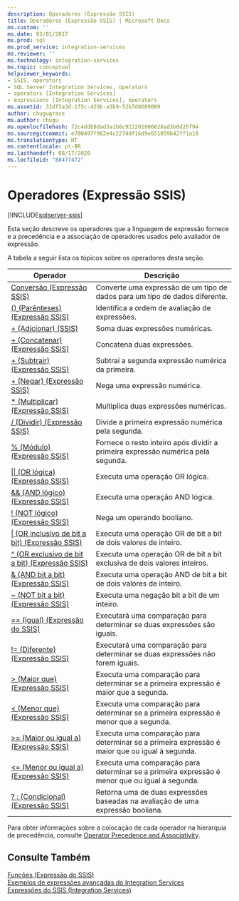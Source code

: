 ```yaml
---
description: Operadores (Expressão SSIS)
title: Operadores (Expressão SSIS) | Microsoft Docs
ms.custom: ''
ms.date: 03/01/2017
ms.prod: sql
ms.prod_service: integration-services
ms.reviewer: ''
ms.technology: integration-services
ms.topic: conceptual
helpviewer_keywords:
- SSIS, operators
- SQL Server Integration Services, operators
- operators [Integration Services]
- expressions [Integration Services], operators
ms.assetid: 33df3a3d-1f5c-429b-a3b9-52b7d8689089
author: chugugrace
ms.author: chugu
ms.openlocfilehash: f2c4ddb9dad3a1b6c922201906628ad3b6d25f94
ms.sourcegitcommit: e700497f962e4c2274df16d9e651059b42ff1a10
ms.translationtype: HT
ms.contentlocale: pt-BR
ms.lasthandoff: 08/17/2020
ms.locfileid: "88477472"
---
```

# <a name="operators-ssis-expression"></a>Operadores (Expressão SSIS)

[!INCLUDE[sqlserver-ssis](../../includes/applies-to-version/sqlserver-ssis.md)]


  Esta seção descreve os operadores que a linguagem de expressão fornece e a precedência e a associação de operadores usados pelo avaliador de expressão.  
  
 A tabela a seguir lista os tópicos sobre os operadores desta seção.  
  
|Operador|Descrição|  
|--------------|-----------------|  
|[Conversão &#40;Expressão SSIS&#41;](../../integration-services/expressions/cast-ssis-expression.md)|Converte uma expressão de um tipo de dados para um tipo de dados diferente.|  
|[&#40;&#41; &#40;Parênteses&#41; &#40;Expressão SSIS&#41;](../../integration-services/expressions/parentheses-ssis-expression.md)|Identifica a ordem de avaliação de expressões.|  
|[+ &#40;Adicionar&#41; &#40;SSIS&#41;](../../integration-services/expressions/add-ssis.md)|Soma duas expressões numéricas.|  
|[+ &#40;Concatenar&#41; &#40;Expressão SSIS&#41;](../../integration-services/expressions/concatenate-ssis-expression.md)|Concatena duas expressões.|  
|[+ &#40;Subtrair&#41; &#40;Expressão SSIS&#41;](../../integration-services/expressions/subtract-ssis-expression.md)|Subtrai a segunda expressão numérica da primeira.|  
|[+ &#40;Negar&#41; &#40;Expressão SSIS&#41;](../../integration-services/expressions/negate-ssis-expression.md)|Nega uma expressão numérica.|  
|[&#42; &#40;Multiplicar&#41; &#40;Expressão SSIS&#41;](../../integration-services/expressions/multiply-ssis-expression.md)|Multiplica duas expressões numéricas.|  
|[/ (Dividir) &#40;Expressão SSIS&#41;](../../integration-services/expressions/divide-ssis-expression.md)|Divide a primeira expressão numérica pela segunda.|  
|[% &#40;Módulo&#41; &#40;Expressão SSIS&#41;](../../integration-services/expressions/modulo-ssis-expression.md)|Fornece o resto inteiro após dividir a primeira expressão numérica pela segunda.|  
|[&#124;&#124; &#40;OR lógica&#41; &#40;Expressão SSIS&#41;](../../integration-services/expressions/logical-or-ssis-expression.md)|Executa uma operação OR lógica.|  
|[&& &#40;AND lógico&#41; &#40;Expressão SSIS&#41;](../../integration-services/expressions/logical-and-ssis-expression.md)|Executa uma operação AND lógica.|  
|[\! &#40;NOT lógico&#41; &#40;Expressão SSIS&#41;](../../integration-services/expressions/logical-not-ssis-expression.md)|Nega um operando booliano.|  
|[&#124; &#40;OR inclusivo de bit a bit&#41; &#40;Expressão SSIS&#41;](../../integration-services/expressions/bitwise-inclusive-or-ssis-expression.md)|Executa uma operação OR de bit a bit de dois valores de inteiro.|  
|[^ &#40;OR exclusivo de bit a bit&#41; &#40;Expressão SSIS&#41;](../../integration-services/expressions/bitwise-exclusive-or-ssis-expression.md)|Executa uma operação OR de bit a bit exclusiva de dois valores inteiros.|  
|[& &#40;AND bit a bit&#41; &#40;Expressão SSIS&#41;](../../integration-services/expressions/bitwise-and-ssis-expression.md)|Executa uma operação AND de bit a bit de dois valores de inteiro.|  
|[~ &#40;NOT bit a bit&#41; &#40;Expressão SSIS&#41;](../../integration-services/expressions/bitwise-not-ssis-expression.md)|Executa uma negação bit a bit de um inteiro.|  
|[== &#40;Igual&#41; &#40;Expressão do SSIS&#41;](../../integration-services/expressions/equal-ssis-expression.md)|Executará uma comparação para determinar se duas expressões são iguais.|  
|[\!= &#40;Diferente&#41; &#40;Expressão SSIS&#41;](../../integration-services/expressions/unequal-ssis-expression.md)|Executará uma comparação para determinar se duas expressões não forem iguais.|  
|[&#62; &#40;Maior que&#41; &#40;Expressão SSIS&#41;](../../integration-services/expressions/greater-than-ssis-expression.md)|Executa uma comparação para determinar se a primeira expressão é maior que a segunda.|  
|[&#60; &#40;Menor que&#41; &#40;Expressão SSIS&#41;](../../integration-services/expressions/less-than-ssis-expression.md)|Executa uma comparação para determinar se a primeira expressão é menor que a segunda.|  
|[&#62;= &#40;Maior ou igual a&#41; &#40;Expressão SSIS&#41;](../../integration-services/expressions/greater-than-or-equal-to-ssis-expression.md)|Executa uma comparação para determinar se a primeira expressão é maior que ou igual à segunda.|  
|[&#60;= &#40;Menor ou igual a&#41; &#40;Expressão SSIS&#41;](../../integration-services/expressions/less-than-or-equal-to-ssis-expression.md)|Executa uma comparação para determinar se a primeira expressão é menor que ou igual à segunda.|  
|[? : &#40;Condicional&#41; &#40;Expressão SSIS&#41;](../../integration-services/expressions/conditional-ssis-expression.md)|Retorna uma de duas expressões baseadas na avaliação de uma expressão booliana.|  
  
 Para obter informações sobre a colocação de cada operador na hierarquia de precedência, consulte [Operator Precedence and Associativity](../../integration-services/expressions/operator-precedence-and-associativity.md).  
  
## <a name="see-also"></a>Consulte Também  
 [Funções &#40;Expressão do SSIS&#41;](../../integration-services/expressions/functions-ssis-expression.md)   
 [Exemplos de expressões avançadas do Integration Services](../../integration-services/expressions/examples-of-advanced-integration-services-expressions.md)   
 [Expressões do SSIS &#40;Integration Services&#41;](../../integration-services/expressions/integration-services-ssis-expressions.md)  
  
  

